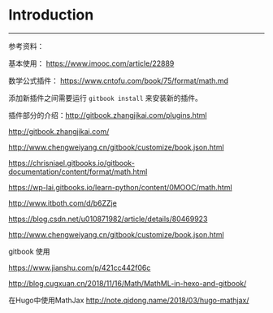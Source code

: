 # Introduction


---

参考资料：

基本使用：
https://www.imooc.com/article/22889

数学公式插件：
https://www.cntofu.com/book/75/format/math.md

添加新插件之间需要运行 `gitbook install` 来安装新的插件。


插件部分的介绍：http://gitbook.zhangjikai.com/plugins.html


http://gitbook.zhangjikai.com/

http://www.chengweiyang.cn/gitbook/customize/book.json.html

https://chrisniael.gitbooks.io/gitbook-documentation/content/format/math.html

https://wp-lai.gitbooks.io/learn-python/content/0MOOC/math.html

http://www.itboth.com/d/b6ZZje

https://blog.csdn.net/u010871982/article/details/80469923

http://www.chengweiyang.cn/gitbook/customize/book.json.html



gitbook 使用

https://www.jianshu.com/p/421cc442f06c


http://blog.cugxuan.cn/2018/11/16/Math/MathML-in-hexo-and-gitbook/

在Hugo中使用MathJax
http://note.qidong.name/2018/03/hugo-mathjax/



